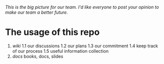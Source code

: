 *This is the big picture for our team.
I'd like everyone to post your opinion to make our team a better future.*

# The usage of this repo #

1. *wiki*
    1.1  our discussions
    1.2  our plans
    1.3  our commitment
    1.4  keep track of our process
    1.5  useful information collection
2. *docs*
   books, docs, slides

